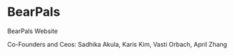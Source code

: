 # BearPals
BearPals Website 

Co-Founders and Ceos:
    Sadhika Akula,
    Karis Kim,
    Vasti Orbach,
    April Zhang
    
